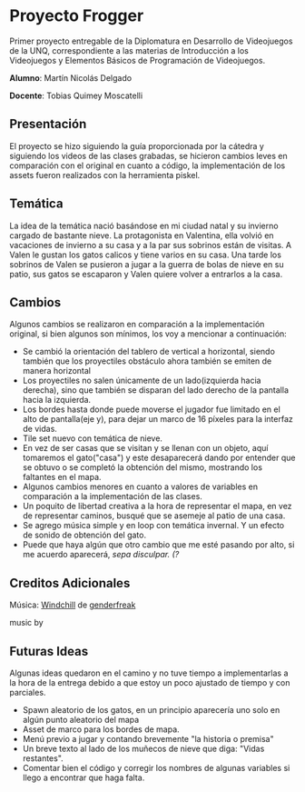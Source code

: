 # Proyecto Frogger

Primer proyecto entregable de la Diplomatura en Desarrollo de Videojuegos de la UNQ, correspondiente a las materias de Introducción a los Videojuegos y Elementos Básicos de Programación de Videojuegos.

**Alumno**: Martín Nicolás Delgado

**Docente**: Tobias Quimey Moscatelli

## Presentación

El proyecto se hizo siguiendo la guía proporcionada por la cátedra y siguiendo los videos de las clases grabadas, se hicieron cambios leves en comparación con el original en cuanto a código, la implementación de los assets fueron realizados con la herramienta piskel.

## Temática

La idea de la temática nació basándose en mi ciudad natal y su invierno cargado de bastante nieve. 
La protagonista en Valentina, ella volvió en vacaciones de invierno a su casa y a la par sus sobrinos están de visitas. A Valen le gustan los gatos calicos y tiene varios en su casa. 
Una tarde los sobrinos de Valen se pusieron a jugar a la guerra de bolas de nieve en su patio, sus gatos se escaparon y Valen quiere volver a entrarlos a la casa.

## Cambios

Algunos cambios se realizaron en comparación a la implementación original, si bien algunos son mínimos, los voy a mencionar a continuación:

* Se cambió la orientación del tablero de vertical a horizontal, siendo también que los proyectiles obstáculo ahora también se emiten de manera horizontal
* Los proyectiles no salen únicamente de un lado(izquierda hacia derecha), sino que también se disparan del lado derecho de la pantalla hacia la izquierda.
* Los bordes hasta donde puede moverse el jugador fue limitado en el alto de pantalla(eje y), para dejar un marco de 16 píxeles para la interfaz de vidas.
* Tile set nuevo con temática de nieve.
* En vez de ser casas que se visitan y se llenan con un objeto, aquí tomaremos el gato("casa") y este desaparecerá dando por entender que se obtuvo o se completó la obtención del mismo, mostrando los faltantes en el mapa.
* Algunos cambios menores en cuanto a valores de variables en comparación a la implementación de las clases.
* Un poquito de libertad creativa a la hora de representar el mapa, en vez de representar caminos, busqué que se asemeje al patio de una casa.
* Se agrego música simple y en loop con temática invernal. Y un efecto de sonido de obtención del gato.
* Puede que haya algún que otro cambio que me esté pasando por alto, si me acuerdo aparecerá, _sepa disculpar. (?_

## Creditos Adicionales

Música: [Windchill](https://opengameart.org/content/windchill) de [genderfreak](https://genderfreak.itch.io/)
 
music by 

## Futuras Ideas

Algunas ideas quedaron en el camino y no tuve tiempo a implementarlas a la hora de la entrega debido a que estoy un poco ajustado de tiempo y con parciales. 

* Spawn aleatorio de los gatos, en un principio aparecería uno solo en algún punto aleatorio del mapa
* Asset de marco para los bordes de mapa.
* Menú previo a jugar y contando brevemente "la historia o premisa"
* Un breve texto al lado de los muñecos de nieve que diga: "Vidas restantes".
* Comentar bien el código y corregir los nombres de algunas variables si llego a encontrar que haga falta.
